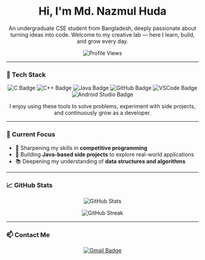 <h1 align="center">Hi, I'm Md. Nazmul Huda</h1>

<p align="center">
  An undergraduate CSE student from Bangladesh, deeply passionate about turning ideas into code.  
  Welcome to my creative lab — here I learn, build, and grow every day.
</p>

<p align="center">
  <img src="https://komarev.com/ghpvc/?username=Newro37&style=flat-square&color=blue" alt="Profile Views" />
</p>

---

### 🔧 Tech Stack

<p align="center">
  <img src="https://img.shields.io/badge/C-00599C?style=for-the-badge&logo=c&logoColor=white" alt="C Badge"/>
  <img src="https://img.shields.io/badge/C++-00599C?style=for-the-badge&logo=c%2B%2B&logoColor=white" alt="C++ Badge"/>
  <img src="https://img.shields.io/badge/Java-007396?style=for-the-badge&logo=java&logoColor=white" alt="Java Badge"/>
  <img src="https://img.shields.io/badge/GitHub-181717?style=for-the-badge&logo=github&logoColor=white" alt="GitHub Badge"/>
  <img src="https://img.shields.io/badge/VS%20Code-007ACC?style=for-the-badge&logo=visual-studio-code&logoColor=white" alt="VSCode Badge"/>
  <img src="https://img.shields.io/badge/Android%20Studio-3DDC84?style=for-the-badge&logo=android-studio&logoColor=white" alt="Android Studio Badge"/>
</p>

<p align="center">
  I enjoy using these tools to solve problems, experiment with side projects, and continuously grow as a developer.
</p>

---

### 🧠 Current Focus

- 🚀 Sharpening my skills in **competitive programming**  
- 🧩 Building **Java-based side projects** to explore real-world applications  
- 📚 Deepening my understanding of **data structures and algorithms**

---

### 📈 GitHub Stats

<p align="center">
  <img src="https://github-readme-stats.vercel.app/api?username=Newro37&show_icons=true&theme=radical" alt="GitHub Stats" />
</p>

<p align="center">
  <img src="https://github-readme-streak-stats.herokuapp.com?user=Newro37&theme=radical" alt="GitHub Streak" />
</p>

---

### 📫 Contact Me

<p align="center">
  <a href="mailto:hudamdnazmul192@gmail.com">
    <img src="https://img.shields.io/badge/Gmail-D14836?style=for-the-badge&logo=gmail&logoColor=white" alt="Gmail Badge"/>
  </a>
</p>
